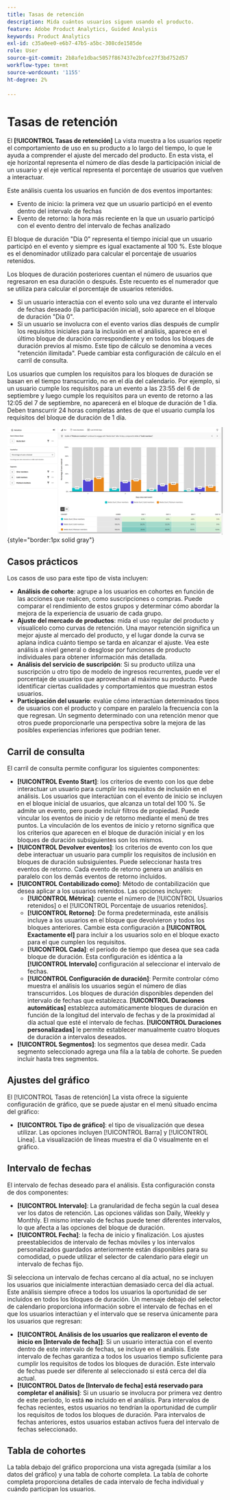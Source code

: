 ```yaml
---
title: Tasas de retención
description: Mida cuántos usuarios siguen usando el producto.
feature: Adobe Product Analytics, Guided Analysis
keywords: Product Analytics
exl-id: c35a0ee0-e6b7-47b5-a5bc-308cde1585de
role: User
source-git-commit: 2b8afe1dbac5057f867437e2bfce27f3bd752d57
workflow-type: tm+mt
source-wordcount: '1155'
ht-degree: 2%

---
```


# Tasas de retención

El **[!UICONTROL Tasas de retención]** La vista muestra a los usuarios repetir el comportamiento de uso en su producto a lo largo del tiempo, lo que le ayuda a comprender el ajuste del mercado del producto. En esta vista, el eje horizontal representa el número de días desde la participación inicial de un usuario y el eje vertical representa el porcentaje de usuarios que vuelven a interactuar.

Este análisis cuenta los usuarios en función de dos eventos importantes:

* Evento de inicio: la primera vez que un usuario participó en el evento dentro del intervalo de fechas
* Evento de retorno: la hora más reciente en la que un usuario participó con el evento dentro del intervalo de fechas analizado

El bloque de duración &quot;Día 0&quot; representa el tiempo inicial que un usuario participó en el evento y siempre es igual exactamente al 100 %. Este bloque es el denominador utilizado para calcular el porcentaje de usuarios retenidos.

Los bloques de duración posteriores cuentan el número de usuarios que regresaron en esa duración o después. Este recuento es el numerador que se utiliza para calcular el porcentaje de usuarios retenidos.

* Si un usuario interactúa con el evento solo una vez durante el intervalo de fechas deseado (la participación inicial), solo aparece en el bloque de duración &quot;Día 0&quot;.
* Si un usuario se involucra con el evento varios días después de cumplir los requisitos iniciales para la inclusión en el análisis, aparece en el último bloque de duración correspondiente y en todos los bloques de duración previos al mismo. Este tipo de cálculo se denomina a veces &quot;retención ilimitada&quot;. Puede cambiar esta configuración de cálculo en el carril de consulta.

Los usuarios que cumplen los requisitos para los bloques de duración se basan en el tiempo transcurrido, no en el día del calendario. Por ejemplo, si un usuario cumple los requisitos para un evento a las 23:55 del 6 de septiembre y luego cumple los requisitos para un evento de retorno a las 12:05 del 7 de septiembre, no aparecerá en el bloque de duración de 1 día. Deben transcurrir 24 horas completas antes de que el usuario cumpla los requisitos del bloque de duración de 1 día.

![Captura de pantalla Tasas de retención](../assets/retention-rates.png){style="border:1px solid gray"}

## Casos prácticos

Los casos de uso para este tipo de vista incluyen:

* **Análisis de cohorte**: agrupe a los usuarios en cohortes en función de las acciones que realicen, como suscripciones o compras. Puede comparar el rendimiento de estos grupos y determinar cómo abordar la mejora de la experiencia de usuario de cada grupo.
* **Ajuste del mercado de productos**: mida el uso regular del producto y visualícelo como curvas de retención. Una mayor retención significa un mejor ajuste al mercado del producto, y el lugar donde la curva se aplana indica cuánto tiempo se tarda en alcanzar el ajuste. Vea este análisis a nivel general o desglose por funciones de producto individuales para obtener información más detallada.
* **Análisis del servicio de suscripción**: Si su producto utiliza una suscripción u otro tipo de modelo de ingresos recurrentes, puede ver el porcentaje de usuarios que aprovechan al máximo su producto. Puede identificar ciertas cualidades y comportamientos que muestran estos usuarios.
* **Participación del usuario**: evalúe cómo interactúan determinados tipos de usuarios con el producto y compare en paralelo la frecuencia con la que regresan. Un segmento determinado con una retención menor que otros puede proporcionarle una perspectiva sobre la mejora de las posibles experiencias inferiores que podrían tener.

## Carril de consulta

El carril de consulta permite configurar los siguientes componentes:

* **[!UICONTROL Evento Start]**: los criterios de evento con los que debe interactuar un usuario para cumplir los requisitos de inclusión en el análisis. Los usuarios que interactúan con el evento de inicio se incluyen en el bloque inicial de usuarios, que alcanza un total del 100 %. Se admite un evento, pero puede incluir filtros de propiedad. Puede vincular los eventos de inicio y de retorno mediante el menú de tres puntos. La vinculación de los eventos de inicio y retorno significa que los criterios que aparecen en el bloque de duración inicial y en los bloques de duración subsiguientes son los mismos.
* **[!UICONTROL Devolver eventos]**: los criterios de evento con los que debe interactuar un usuario para cumplir los requisitos de inclusión en bloques de duración subsiguientes. Puede seleccionar hasta tres eventos de retorno. Cada evento de retorno genera un análisis en paralelo con los demás eventos de retorno incluidos.
* **[!UICONTROL Contabilizado como]**: Método de contabilización que desea aplicar a los usuarios retenidos. Las opciones incluyen: 
   * **[!UICONTROL Métrica]**: cuente el número de [!UICONTROL Usuarios retenidos] o el [!UICONTROL Porcentaje de usuarios retenidos].
   * **[!UICONTROL Retorno]**: De forma predeterminada, este análisis incluye a los usuarios en el bloque que devolvieron y todos los bloques anteriores. Cambie esta configuración a **[!UICONTROL Exactamente el]** para incluir a los usuarios solo en el bloque exacto para el que cumplen los requisitos.
   * **[!UICONTROL Cada]**: el período de tiempo que desea que sea cada bloque de duración. Esta configuración es idéntica a la **[!UICONTROL Intervalo]** configuración al seleccionar el intervalo de fechas.
   * **[!UICONTROL Configuración de duración]**: Permite controlar cómo muestra el análisis los usuarios según el número de días transcurridos. Los bloques de duración disponibles dependen del intervalo de fechas que establezca. **[!UICONTROL Duraciones automáticas]** establezca automáticamente bloques de duración en función de la longitud del intervalo de fechas y de la proximidad al día actual que esté el intervalo de fechas. **[!UICONTROL Duraciones personalizadas]** le permite establecer manualmente cuatro bloques de duración a intervalos deseados.
* **[!UICONTROL Segmentos]**: los segmentos que desea medir. Cada segmento seleccionado agrega una fila a la tabla de cohorte. Se pueden incluir hasta tres segmentos.

## Ajustes del gráfico

El [!UICONTROL Tasas de retención] La vista ofrece la siguiente configuración de gráfico, que se puede ajustar en el menú situado encima del gráfico:

* **[!UICONTROL Tipo de gráfico]**: el tipo de visualización que desea utilizar. Las opciones incluyen [!UICONTROL Barra] y [!UICONTROL Línea]. La visualización de líneas muestra el día 0 visualmente en el gráfico.

## Intervalo de fechas

El intervalo de fechas deseado para el análisis. Esta configuración consta de dos componentes:

* **[!UICONTROL Intervalo]**: La granularidad de fecha según la cual desea ver los datos de retención. Las opciones válidas son Daily, Weekly y Monthly. El mismo intervalo de fechas puede tener diferentes intervalos, lo que afecta a las opciones del bloque de duración.
* **[!UICONTROL Fecha]**: la fecha de inicio y finalización. Los ajustes preestablecidos de intervalo de fechas móviles y los intervalos personalizados guardados anteriormente están disponibles para su comodidad, o puede utilizar el selector de calendario para elegir un intervalo de fechas fijo.

Si selecciona un intervalo de fechas cercano al día actual, no se incluyen los usuarios que inicialmente interactúan demasiado cerca del día actual. Este análisis siempre ofrece a todos los usuarios la oportunidad de ser incluidos en todos los bloques de duración. Un mensaje debajo del selector de calendario proporciona información sobre el intervalo de fechas en el que los usuarios interactúan y el intervalo que se reserva únicamente para los usuarios que regresan:

* **[!UICONTROL Análisis de los usuarios que realizaron el evento de inicio en [Intervalo de fecha]]**: Si un usuario interactúa con el evento dentro de este intervalo de fechas, se incluye en el análisis. Este intervalo de fechas garantiza a todos los usuarios tiempo suficiente para cumplir los requisitos de todos los bloques de duración. Este intervalo de fechas puede ser diferente al seleccionado si está cerca del día actual.
* **[!UICONTROL Datos de [Intervalo de fecha] está reservado para completar el análisis]**: Si un usuario se involucra por primera vez dentro de este período, lo está **no** incluido en el análisis. Para intervalos de fechas recientes, estos usuarios no tendrían la oportunidad de cumplir los requisitos de todos los bloques de duración. Para intervalos de fechas anteriores, estos usuarios estaban activos fuera del intervalo de fechas seleccionado.

## Tabla de cohortes

La tabla debajo del gráfico proporciona una vista agregada (similar a los datos del gráfico) y una tabla de cohorte completa. La tabla de cohorte completa proporciona detalles de cada intervalo de fecha individual y cuándo participan los usuarios.
